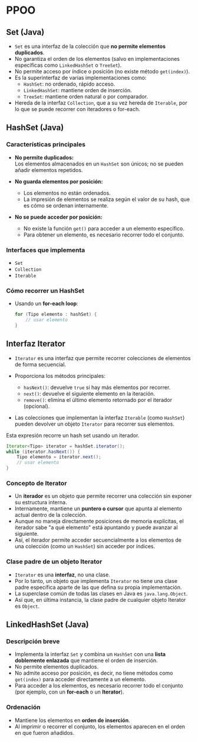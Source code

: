 # PPOO

## Set (Java)

- `Set` es una interfaz de la colección que **no permite elementos duplicados**.
- No garantiza el orden de los elementos (salvo en implementaciones específicas como `LinkedHashSet` o `TreeSet`).
- No permite acceso por índice o posición (no existe método `get(index)`).
- Es la superinterfaz de varias implementaciones como:
  - `HashSet`: no ordenado, rápido acceso.
  - `LinkedHashSet`: mantiene orden de inserción.
  - `TreeSet`: mantiene orden natural o por comparador.
- Hereda de la interfaz `Collection`, que a su vez hereda de `Iterable`, por lo que se puede recorrer con iteradores o for-each.

## HashSet (Java)

### Características principales

- **No permite duplicados:**  
  Los elementos almacenados en un `HashSet` son únicos; no se pueden añadir elementos repetidos.

- **No guarda elementos por posición:**  
  - Los elementos no están ordenados.  
  - La impresión de elementos se realiza según el valor de su hash, que es cómo se ordenan internamente.

- **No se puede acceder por posición:**  
  - No existe la función `get()` para acceder a un elemento específico.  
  - Para obtener un elemento, es necesario recorrer todo el conjunto.

### Interfaces que implementa

- `Set`  
- `Collection`  
- `Iterable`

### Cómo recorrer un HashSet

- Usando un **for-each loop**:

  ```java
  for (Tipo elemento : hashSet) {
      // usar elemento
  }
  ```
 
## Interfaz Iterator

- `Iterator` es una interfaz que permite recorrer colecciones de elementos de forma secuencial.
- Proporciona los métodos principales:
  - `hasNext()`: devuelve `true` si hay más elementos por recorrer.
  - `next()`: devuelve el siguiente elemento en la iteración.
  - `remove()`: elimina el último elemento retornado por el iterador (opcional).

- Las colecciones que implementan la interfaz `Iterable` (como `HashSet`) pueden devolver un objeto `Iterator` para recorrer sus elementos.

Esta expresión recorre un hash set usando un iterador.

```java
Iterator<Tipo> iterator = hashSet.iterator();
while (iterator.hasNext()) {
    Tipo elemento = iterator.next();
    // usar elemento
}
```

### Concepto de Iterator

- Un **iterador** es un objeto que permite recorrer una colección sin exponer su estructura interna.
- Internamente, mantiene un **puntero o cursor** que apunta al elemento actual dentro de la colección.
- Aunque no maneja directamente posiciones de memoria explícitas, el iterador sabe "a qué elemento" está apuntando y puede avanzar al siguiente.
- Así, el iterador permite acceder secuencialmente a los elementos de una colección (como un `HashSet`) sin acceder por índices.

### Clase padre de un objeto Iterator

- `Iterator` es una **interfaz**, no una clase.  
- Por lo tanto, un objeto que implementa `Iterator` no tiene una clase padre específica aparte de las que defina su propia implementación.  
- La superclase común de todas las clases en Java es `java.lang.Object`.  
- Así que, en última instancia, la clase padre de cualquier objeto Iterator es `Object`.

## LinkedHashSet (Java)

### Descripción breve

- Implementa la interfaz `Set` y combina un `HashSet` con una **lista doblemente enlazada** que mantiene el orden de inserción.
- No permite elementos duplicados.
- No admite acceso por posición, es decir, no tiene métodos como `get(index)` para acceder directamente a un elemento.
- Para acceder a los elementos, es necesario recorrer todo el conjunto (por ejemplo, con un **for-each** o un **Iterator**).

### Ordenación

- Mantiene los elementos en **orden de inserción**.
- Al imprimir o recorrer el conjunto, los elementos aparecen en el orden en que fueron añadidos.


